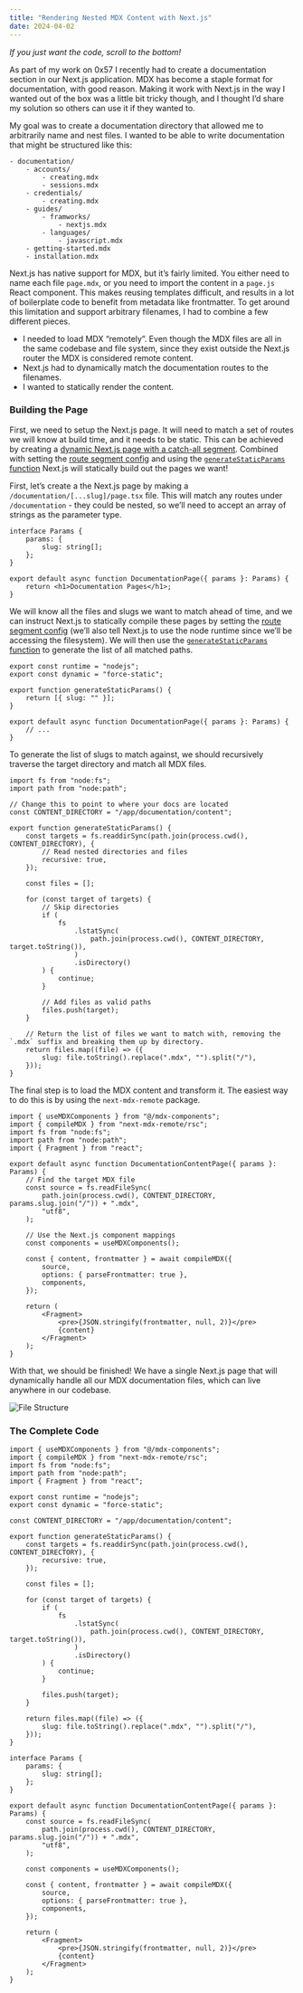 ```yaml
---
title: "Rendering Nested MDX Content with Next.js"
date: 2024-04-02
---
```


_If you just want the code, scroll to the bottom!_

As part of my work on 0x57 I recently had to create a documentation section in our Next.js application. MDX has become a staple format for documentation, with good reason. Making it work with Next.js in the way I wanted out of the box was a little bit tricky though, and I thought I’d share my solution so others can use it if they wanted to.

My goal was to create a documentation directory that allowed me to arbitrarily name and nest files. I wanted to be able to write documentation that might be structured like this:

```
- documentation/
	- accounts/
		- creating.mdx
		- sessions.mdx
	- credentials/
		- creating.mdx
	- guides/
		- framworks/
			- nextjs.mdx
		- languages/
			- javascript.mdx
	- getting-started.mdx
	- installation.mdx
```

Next.js has native support for MDX, but it’s fairly limited. You either need to name each file `page.mdx`, or you need to import the content in a `page.js` React component. This makes reusing templates difficult, and results in a lot of boilerplate code to benefit from metadata like frontmatter. To get around this limitation and support arbitrary filenames, I had to combine a few different pieces.

- I needed to load MDX “remotely”. Even though the MDX files are all in the same codebase and file system, since they exist outside the Next.js router the MDX is considered remote content.
- Next.js had to dynamically match the documentation routes to the filenames.
- I wanted to statically render the content.

### Building the Page

First, we need to setup the Next.js page. It will need to match a set of routes we will know at build time, and it needs to be static. This can be achieved by creating a [dynamic Next.js page with a catch-all segment](https://nextjs.org/docs/pages/building-your-application/routing/dynamic-routes#catch-all-segments). Combined with setting the [route segment config](https://nextjs.org/docs/app/api-reference/file-conventions/route-segment-config#dynamic) and using the [`generateStaticParams` function](https://nextjs.org/docs/app/api-reference/file-conventions/route-segment-config#generatestaticparams) Next.js will statically build out the pages we want!

First, let’s create a the Next.js page by making a `/documentation/[...slug]/page.tsx` file. This will match any routes under `/documentation` - they could be nested, so we’ll need to accept an array of strings as the parameter type.

```tsx title="/app/documentation/[...slug]/page.tsx"
interface Params {
	params: {
		slug: string[];
	};
}

export default async function DocumentationPage({ params }: Params) {
	return <h1>Documentation Pages</h1>;
}
```

We will know all the files and slugs we want to match ahead of time, and we can instruct Next.js to statically compile these pages by setting the [route segment config](https://nextjs.org/docs/app/api-reference/file-conventions/route-segment-config#dynamic) (we’ll also tell Next.js to use the node runtime since we’ll be accessing the filesystem). We will then use the [`generateStaticParams` function](https://nextjs.org/docs/app/api-reference/file-conventions/route-segment-config#generatestaticparams) to generate the list of all matched paths.

```tsx title="/app/documentation/[...slug]/page.tsx"
export const runtime = "nodejs";
export const dynamic = "force-static";

export function generateStaticParams() {
	return [{ slug: "" }];
}

export default async function DocumentationPage({ params }: Params) {
	// ...
}
```

To generate the list of slugs to match against, we should recursively traverse the target directory and match all MDX files.

```tsx title="/app/documentation/[...slug]/page.tsx"
import fs from "node:fs";
import path from "node:path";

// Change this to point to where your docs are located
const CONTENT_DIRECTORY = "/app/documentation/content";

export function generateStaticParams() {
	const targets = fs.readdirSync(path.join(process.cwd(), CONTENT_DIRECTORY), {
		// Read nested directories and files
		recursive: true,
	});

	const files = [];

	for (const target of targets) {
		// Skip directories
		if (
			fs
				.lstatSync(
					path.join(process.cwd(), CONTENT_DIRECTORY, target.toString()),
				)
				.isDirectory()
		) {
			continue;
		}

		// Add files as valid paths
		files.push(target);
	}

	// Return the list of files we want to match with, removing the `.mdx` suffix and breaking them up by directory.
	return files.map((file) => ({
		slug: file.toString().replace(".mdx", "").split("/"),
	}));
}
```

The final step is to load the MDX content and transform it. The easiest way to do this is by using the `next-mdx-remote` package.

```tsx title="/app/documentation/[...slug]/page.tsx"
import { useMDXComponents } from "@/mdx-components";
import { compileMDX } from "next-mdx-remote/rsc";
import fs from "node:fs";
import path from "node:path";
import { Fragment } from "react";

export default async function DocumentationContentPage({ params }: Params) {
	// Find the target MDX file
	const source = fs.readFileSync(
		path.join(process.cwd(), CONTENT_DIRECTORY, params.slug.join("/")) + ".mdx",
		"utf8",
	);

	// Use the Next.js component mappings
	const components = useMDXComponents();

	const { content, frontmatter } = await compileMDX({
		source,
		options: { parseFrontmatter: true },
		components,
	});

	return (
		<Fragment>
			<pre>{JSON.stringify(frontmatter, null, 2)}</pre>
			{content}
		</Fragment>
	);
}
```

With that, we should be finished! We have a single Next.js page that will dynamically handle all our MDX documentation files, which can live anywhere in our codebase.

![File Structure](/images/posts/nextjs-mdx-filestructure.png)

### The Complete Code

```tsx title="/app/documentation/[...slug]/page.tsx"
import { useMDXComponents } from "@/mdx-components";
import { compileMDX } from "next-mdx-remote/rsc";
import fs from "node:fs";
import path from "node:path";
import { Fragment } from "react";

export const runtime = "nodejs";
export const dynamic = "force-static";

const CONTENT_DIRECTORY = "/app/documentation/content";

export function generateStaticParams() {
	const targets = fs.readdirSync(path.join(process.cwd(), CONTENT_DIRECTORY), {
		recursive: true,
	});

	const files = [];

	for (const target of targets) {
		if (
			fs
				.lstatSync(
					path.join(process.cwd(), CONTENT_DIRECTORY, target.toString()),
				)
				.isDirectory()
		) {
			continue;
		}

		files.push(target);
	}

	return files.map((file) => ({
		slug: file.toString().replace(".mdx", "").split("/"),
	}));
}

interface Params {
	params: {
		slug: string[];
	};
}

export default async function DocumentationContentPage({ params }: Params) {
	const source = fs.readFileSync(
		path.join(process.cwd(), CONTENT_DIRECTORY, params.slug.join("/")) + ".mdx",
		"utf8",
	);

	const components = useMDXComponents();

	const { content, frontmatter } = await compileMDX({
		source,
		options: { parseFrontmatter: true },
		components,
	});

	return (
		<Fragment>
			<pre>{JSON.stringify(frontmatter, null, 2)}</pre>
			{content}
		</Fragment>
	);
}
```
